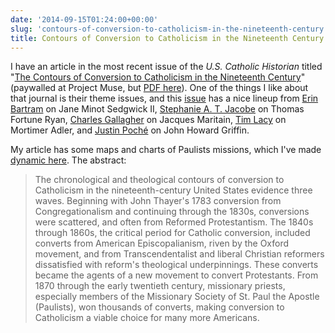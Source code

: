 ```yaml
---
date: '2014-09-15T01:24:00+00:00'
slug: 'contours-of-conversion-to-catholicism-in-the-nineteenth-century'
title: Contours of Conversion to Catholicism in the Nineteenth Century
---
```


I have an article in the most recent issue of the *U.S. Catholic Historian* titled "[The Contours of Conversion to Catholicism in the Nineteenth Century](http://muse.jhu.edu/journals/cht/summary/v032/32.2.mullen.html)" (paywalled at Project Muse, but [PDF here](https://files.lincolnmullen.com/mullen.contours-conversion-to-catholicism.pdf)). One of the things I like about that journal is their theme issues, and this [issue](http://muse.jhu.edu/journals/us_catholic_historian/toc/cht.32.2.html) has a nice lineup from [Erin Bartram](http://muse.jhu.edu/journals/us_catholic_historian/v032/32.2.bartram.html) on Jane Minot Sedgwick II, [Stephanie A. T. Jacobe](http://muse.jhu.edu/journals/us_catholic_historian/v032/32.2.jacobe.html) on Thomas Fortune Ryan, [Charles Gallagher](http://muse.jhu.edu/journals/us_catholic_historian/v032/32.2.gallagher.html) on Jacques Maritain, [Tim Lacy](http://muse.jhu.edu/journals/us_catholic_historian/v032/32.2.lacy.html) on Mortimer Adler, and [Justin Poché](http://muse.jhu.edu/journals/us_catholic_historian/v032/32.2.poche.html) on John Howard Griffin.

My article has some maps and charts of Paulists missions, which I've made [dynamic here](http://lincolnmullen.com/projects/paulists-map/). The abstract:

> The chronological and theological contours of conversion to Catholicism in the nineteenth-century United States evidence three waves. Beginning with John Thayer's 1783 conversion from Congregationalism and continuing through the 1830s, conversions were scattered, and often from Reformed Protestantism. The 1840s through 1860s, the critical period for Catholic conversion, included converts from American Episcopalianism, riven by the Oxford movement, and from Transcendentalist and liberal Christian reformers dissatisfied with reform's theological underpinnings. These converts became the agents of a new movement to convert Protestants. From 1870 through the early twentieth century, missionary priests, especially members of the Missionary Society of St. Paul the Apostle (Paulists), won thousands of converts, making conversion to Catholicism a viable choice for many more Americans.
